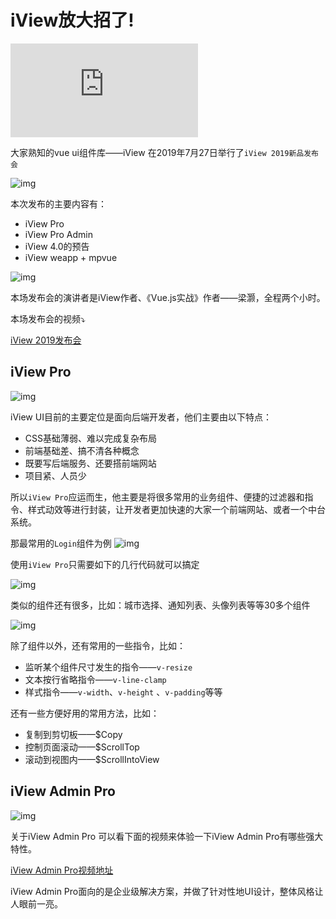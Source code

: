 # iView放大招了!



![video](https://v.qq.com/x/page/f09059g7c4b.html)

大家熟知的vue ui组件库——iView 在2019年7月27日举行了`iView 2019新品发布会`

![img](https://zens-pic.oss-cn-shenzhen.aliyuncs.com/static/gift/msc/iview/annouce.jpg)

本次发布的主要内容有：

* iView Pro
* iView Pro Admin
* iView 4.0的预告
* iView weapp + mpvue

![img](https://zens-pic.oss-cn-shenzhen.aliyuncs.com/static/gift/msc/iview/iview_all.png)

本场发布会的演讲者是iView作者、《Vue.js实战》作者——梁灏，全程两个小时。

本场发布会的视频⤵️

[iView 2019发布会](https://v.qq.com/x/page/t0905b3h0qj.html?start=4574)



## iView Pro

![img](https://zens-pic.oss-cn-shenzhen.aliyuncs.com/static/gift/msc/iview/iViewPro.png)

iView UI目前的主要定位是面向后端开发者，他们主要由以下特点：

* CSS基础薄弱、难以完成复杂布局
* 前端基础差、搞不清各种概念
* 既要写后端服务、还要搭前端网站
* 项目紧、人员少

所以`iView Pro`应运而生，他主要是将很多常用的业务组件、便捷的过滤器和指令、样式动效等进行封装，让开发者更加快速的大家一个前端网站、或者一个中台系统。

那最常用的`Login`组件为例
![img](https://zens-pic.oss-cn-shenzhen.aliyuncs.com/static/gift/msc/iview/login_view.png?x-oss-process=style/richbox_pic)

使用`iView Pro`只需要如下的几行代码就可以搞定

![img](https://zens-pic.oss-cn-shenzhen.aliyuncs.com/static/gift/msc/iview/login_code.png)

类似的组件还有很多，比如：城市选择、通知列表、头像列表等等30多个组件

![img](https://zens-pic.oss-cn-shenzhen.aliyuncs.com/static/gift/msc/iview/components.png)



除了组件以外，还有常用的一些指令，比如：

* 监听某个组件尺寸发生的指令——`v-resize`
* 文本按行省略指令——`v-line-clamp`
* 样式指令——`v-width`、`v-height` 、`v-padding`等等



还有一些方便好用的常用方法，比如：

* 复制到剪切板——$Copy
* 控制页面滚动——$ScrollTop
* 滚动到视图内——$ScrollIntoView





## iView Admin Pro

![img](https://zens-pic.oss-cn-shenzhen.aliyuncs.com/static/gift/msc/iview/iViewAdminPro.png)

关于iView Admin Pro 可以看下面的视频来体验一下iView Admin Pro有哪些强大特性。

[iView Admin Pro视频地址](https://v.qq.com/x/page/f09059g7c4b.html)

iView Admin Pro面向的是企业级解决方案，并做了针对性地UI设计，整体风格让人眼前一亮。

